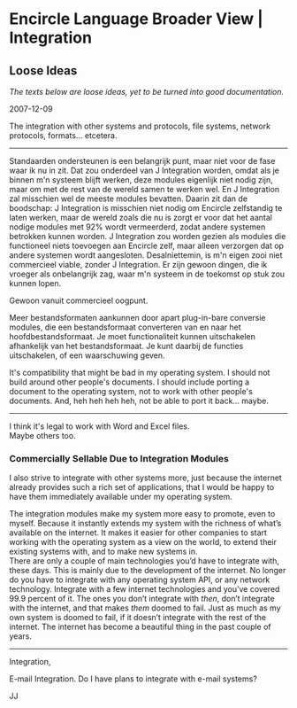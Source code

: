 Encircle Language Broader View | Integration
==========================================

Loose Ideas
-----------

*The texts below are loose ideas, yet to be turned into good documentation.*

2007-12-09

The integration with other systems and protocols, file systems, network protocols, formats... etcetera.

-----

Standaarden ondersteunen is een belangrijk punt, maar niet voor de fase waar ik nu in zit. Dat zou onderdeel van J Integration worden, omdat als je binnen m'n systeem blijft werken, deze modules eigenlijk niet nodig zijn, maar om met de rest van de wereld samen te werken wel.
En J Integration zal misschien wel de meeste modules bevatten. Daarin zit dan de boodschap: J Integration is misschien niet nodig om Encircle zelfstandig te laten werken, maar de wereld zoals die nu is zorgt er voor dat het aantal nodige modules met 92% wordt vermeerderd, zodat andere systemen betrokken kunnen worden. J Integration zou worden gezien als modules die functioneel niets toevoegen aan Encircle zelf, maar alleen verzorgen dat op andere systemen wordt aangesloten. Desalniettemin, is m'n eigen zooi niet commercieel viable, zonder J Integration. Er zijn gewoon dingen, die ik vroeger als onbelangrijk zag, waar m'n systeem in de toekomst op stuk zou kunnen lopen.

Gewoon vanuit commercieel oogpunt.

Meer bestandsformaten aankunnen door apart plug-in-bare conversie modules, die een bestandsformaat converteren van en naar het hoofdbestandsformaat. Je moet functionaliteit kunnen uitschakelen afhankelijk van het bestandsformaat. Je kunt daarbij de functies uitschakelen, of een waarschuwing geven.

It's compatibility that might be bad in my operating system. I should not build around other people's documents. I should include porting a document to the operating system, not to work with other people's documents. And, heh heh heh heh, not be able to port it back... maybe.

-----

I think it's legal to work with Word and Excel files.  
Maybe others too.

### Commercially Sellable Due to Integration Modules

I also strive to integrate with other systems more, just because the internet already provides such a rich set of applications, that I would be happy to have them immediately available under my operating system.

The integration modules make my system more easy to promote, even to myself. Because it instantly extends my system with the richness of what’s available on the internet. It makes it easier for other companies to start working with the operating system as a view on the world, to extend their existing systems with, and to make new systems in.  
There are only a couple of main technologies you’d have to integrate with, these days. This is mainly due to the development of the internet. No longer do you have to integrate with any operating system API, or any network technology. Integrate with a few internet technologies and you’ve covered 99.9 percent of it. The ones you don’t integrate with *then*, don’t integrate with the internet, and that makes *them* doomed to fail. Just as much as my own system is doomed to fail, if it doesn’t integrate with the rest of the internet. The internet has become a beautiful thing in the past couple of years.

-----

Integration,

E-mail Integration.
Do I have plans to integrate with e-mail systems?

JJ
